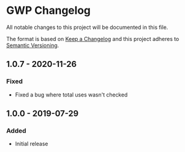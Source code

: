 # GWP Changelog

All notable changes to this project will be documented in this file.

The format is based on [Keep a Changelog](http://keepachangelog.com/) and this project adheres to [Semantic Versioning](http://semver.org/).

## 1.0.7 - 2020-11-26
### Fixed
- Fixed a bug where total uses wasn't checked

## 1.0.0 - 2019-07-29
### Added
- Initial release
